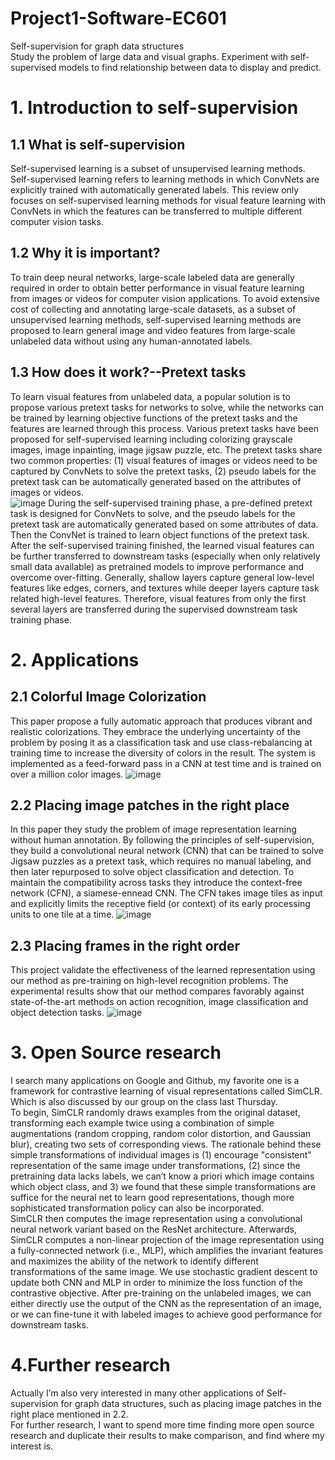 # Project1-Software-EC601
Self-supervision for graph data structures  
Study the problem of large data and visual graphs. Experiment with self-supervised models to find relationship between data to display and predict.  
# 1. Introduction to self-supervision
## 1.1 What is self-supervision
Self-supervised learning is a subset of unsupervised learning methods. Self-supervised learning refers to learning methods in which ConvNets are explicitly trained with automatically generated labels. This review only focuses on self-supervised learning methods for visual feature learning with ConvNets in which the features can be transferred to multiple different computer vision tasks.  
## 1.2 Why it is important?
To train deep neural networks, large-scale labeled data are generally required in order to obtain better performance in visual feature learning from images or videos for computer vision applications. To avoid extensive cost of collecting and annotating large-scale datasets, as a subset of unsupervised learning methods, self-supervised learning methods are proposed to learn general image and video features from large-scale unlabeled data without using any human-annotated labels.   
## 1.3 How does it work?--Pretext tasks
To learn visual features from unlabeled data, a popular solution is to propose various pretext tasks for networks to solve, while the networks can be trained by learning objective functions of the pretext tasks and the features are learned through this process. Various pretext tasks have been proposed for self-supervised learning including colorizing grayscale images, image inpainting, image jigsaw puzzle, etc. The pretext tasks share two common properties: (1) visual features of images or videos need to be captured by ConvNets to solve the pretext tasks, (2) pseudo labels for the pretext task can be automatically generated based on the attributes of images or videos.  
![image](https://user-images.githubusercontent.com/78338843/133964841-db670b87-a971-44fb-8ef8-f240d3647edb.png)
During the self-supervised training phase, a pre-defined pretext task is designed for ConvNets to solve, and the pseudo labels for the pretext task are automatically generated based on some attributes of data. Then the ConvNet is trained to learn object functions of the pretext task. After the self-supervised training finished, the learned visual features can be further transferred to downstream tasks (especially when only relatively small data available) as pretrained models to improve performance and overcome over-fitting. Generally, shallow layers capture general low-level features like edges, corners, and textures while deeper layers capture task related high-level features. Therefore, visual features from only the first several layers are transferred during the supervised downstream task training phase.  
# 2. Applications
## 2.1 Colorful Image Colorization
This paper propose a fully automatic approach that produces vibrant and realistic colorizations. They embrace the underlying uncertainty of the problem by posing it as a classification task and use class-rebalancing at training time to increase the diversity of colors in the result. The system is implemented as a feed-forward pass in a CNN at test time and is trained on over a million color images. 
![image](https://user-images.githubusercontent.com/78338843/133965037-995df868-68d0-40bf-bd68-613914c4319a.png)
## 2.2 Placing image patches in the right place
In this paper they study the problem of image representation learning without human annotation. By following the principles of self-supervision, they build a convolutional neural network (CNN) that can be trained to solve Jigsaw puzzles as a pretext task, which requires no manual labeling, and then later repurposed to solve object classification and detection. To maintain the compatibility across tasks they introduce the context-free network (CFN), a siamese-ennead CNN. The CFN takes image tiles as input and explicitly limits the receptive field (or context) of its early processing units to one tile at a time.
![image](https://user-images.githubusercontent.com/78338843/133965605-8abb1179-9df6-4d98-b851-706738b40943.png)
## 2.3 Placing frames in the right order
This project validate the effectiveness of the learned representation using our method as pre-training on high-level recognition problems. The experimental results show that our method compares favorably against state-of-the-art methods on action recognition, image classification and object detection tasks.
![image](https://user-images.githubusercontent.com/78338843/133966077-857bf040-9b29-4193-9829-a296198ba80f.png)
# 3. Open Source research
I search many applications on Google and Github, my favorite one is a framework for contrastive learning of visual representations called SimCLR. Which is also discussed by our group on the class last Thursday.  
To begin, SimCLR randomly draws examples from the original dataset, transforming each example twice using a combination of simple augmentations (random cropping, random color distortion, and Gaussian blur), creating two sets of corresponding views. The rationale behind these simple transformations of individual images is (1) encourage "consistent" representation of the same image under transformations, (2) since the pretraining data lacks labels, we can’t know a priori which image contains which object class, and 3) we found that these simple transformations are suffice for the neural net to learn good representations, though more sophisticated transformation policy can also be incorporated.  
SimCLR then computes the image representation using a convolutional neural network variant based on the ResNet architecture. Afterwards, SimCLR computes a non-linear projection of the image representation using a fully-connected network (i.e., MLP), which amplifies the invariant features and maximizes the ability of the network to identify different transformations of the same image. We use stochastic gradient descent to update both CNN and MLP in order to minimize the loss function of the contrastive objective. After pre-training on the unlabeled images, we can either directly use the output of the CNN as the representation of an image, or we can fine-tune it with labeled images to achieve good performance for downstream tasks.  
# 4.Further research
Actually I’m also very interested in many other applications of Self-supervision for graph data structures, such as placing image patches in the right place mentioned in 2.2.  
For further research, I want to spend more time finding more open source research and duplicate their results to make comparison, and find where my interest is.
